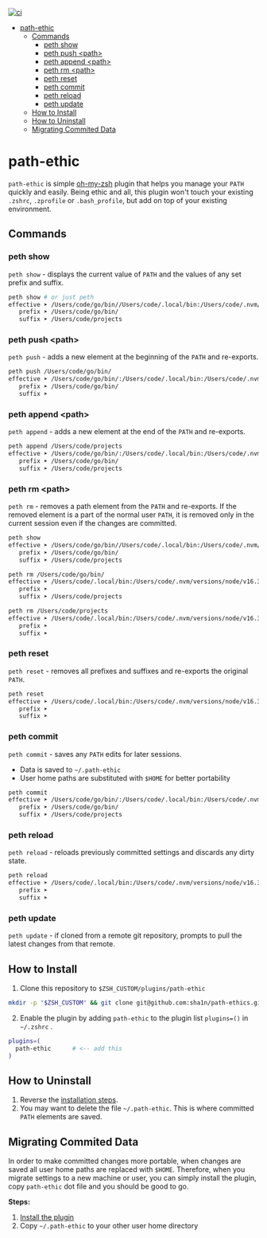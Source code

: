 [![ci](https://github.com/sha1n/path-ethic/actions/workflows/ci.yml/badge.svg)](https://github.com/sha1n/path-ethic/actions/workflows/ci.yml)

- [path-ethic](#path-ethic)
  - [Commands](#commands)
    - [peth show](#peth-show)
    - [peth push \<path\>](#peth-push-path)
    - [peth append \<path\>](#peth-append-path)
    - [peth rm \<path\>](#peth-rm-path)
    - [peth reset](#peth-reset)
    - [peth commit](#peth-commit)
    - [peth reload](#peth-reload)
    - [peth update](#peth-update)
  - [How to Install](#how-to-install)
  - [How to Uninstall](#how-to-uninstall)
  - [Migrating Commited Data](#migrating-commited-data)

# path-ethic
`path-ethic` is simple [oh-my-zsh](https://github.com/ohmyzsh/ohmyzsh) plugin that helps you manage your `PATH` quickly and easily. Being ethic and all, this plugin won't touch your existing `.zshrc`, `.zprofile` or `.bash_profile`, but add on top of your existing environment.


## Commands
### peth show
`peth show`   - displays the current value of `PATH` and the values of any set prefix and suffix.

```bash
peth show # or just peth
effective ➤ /Users/code/go/bin//Users/code/.local/bin:/Users/code/.nvm/versions/node/v16.3.0/bin:/usr/local/bin:/usr/bin:/bin:/usr/sbin:/sbin/Users/code/projects
   prefix ➤ /Users/code/go/bin/
   suffix ➤ /Users/code/projects
```

### peth push \<path\>
`peth push`   - adds a new element at the beginning of the `PATH` and re-exports.

```bash
peth push /Users/code/go/bin/
effective ➤ /Users/code/go/bin/:/Users/code/.local/bin:/Users/code/.nvm/versions/node/v16.3.0/bin:/usr/local/bin:/usr/bin:/bin:/usr/sbin:/sbin
   prefix ➤ /Users/code/go/bin/
   suffix ➤
```

### peth append \<path\>
`peth append` - adds a new element at the end of the `PATH` and re-exports.
 
```bash
peth append /Users/code/projects
effective ➤ /Users/code/go/bin/:/Users/code/.local/bin:/Users/code/.nvm/versions/node/v16.3.0/bin:/usr/local/bin:/usr/bin:/bin:/usr/sbin:/sbin:/Users/code/projects
   prefix ➤ /Users/code/go/bin/
   suffix ➤ /Users/code/projects
```

### peth rm \<path\>
`peth rm` - removes a path element from the `PATH` and re-exports. If the removed element is a part of the normal user `PATH`, it is removed only in the current session even if the changes are committed.
```bash
peth show
effective ➤ /Users/code/go/bin//Users/code/.local/bin:/Users/code/.nvm/versions/node/v16.3.0/bin:/usr/local/bin:/usr/bin:/bin:/usr/sbin:/sbin/Users/code/projects
   prefix ➤ /Users/code/go/bin/
   suffix ➤ /Users/code/projects

peth rm /Users/code/go/bin/
effective ➤ /Users/code/.local/bin:/Users/code/.nvm/versions/node/v16.3.0/bin:/usr/local/bin:/usr/bin:/bin:/usr/sbin:/sbin:/Users/code/projects
   prefix ➤
   suffix ➤ /Users/code/projects

peth rm /Users/code/projects
effective ➤ /Users/code/.local/bin:/Users/code/.nvm/versions/node/v16.3.0/bin:/usr/local/bin:/usr/bin:/bin:/usr/sbin:/sbin
   prefix ➤
   suffix ➤
```

### peth reset
`peth reset` - removes all prefixes and suffixes and re-exports the original `PATH`.

```bash
peth reset
effective ➤ /Users/code/.local/bin:/Users/code/.nvm/versions/node/v16.3.0/bin:/usr/local/bin:/usr/bin:/bin:/usr/sbin:/sbin
   prefix ➤ 
   suffix ➤ 
```

### peth commit 
`peth commit` - saves any `PATH` edits for later sessions. 

- Data is saved to `~/.path-ethic` 
- User home paths are substituted with `$HOME` for better portability

```bash
peth commit
effective ➤ /Users/code/go/bin/:/Users/code/.local/bin:/Users/code/.nvm/versions/node/v16.3.0/bin:/usr/local/bin:/usr/bin:/bin:/usr/sbin:/sbin:/Users/code/projects
   prefix ➤ /Users/code/go/bin/
   suffix ➤ /Users/code/projects
```

### peth reload
`peth reload` - reloads previously committed settings and discards any dirty state.

```bash
peth reload
effective ➤ /Users/code/.local/bin:/Users/code/.nvm/versions/node/v16.3.0/bin:/usr/local/bin:/usr/bin:/bin:/usr/sbin:/sbin
   prefix ➤ 
   suffix ➤ 
```

### peth update
`peth update` - if cloned from a remote git repository, prompts to pull the latest changes from that remote.


## How to Install
1. Clone this repository to `$ZSH_CUSTOM/plugins/path-ethic`
```bash
mkdir -p "$ZSH_CUSTOM" && git clone git@github.com:sha1n/path-ethics.git "$ZSH_CUSTOM/plugins/path-ethic"
```
2. Enable the plugin by adding `path-ethic` to the plugin list `plugins=()` in `~/.zshrc` .
```bash 
plugins=(
  path-ethic      # <-- add this
)
```

## How to Uninstall
1. Reverse the [installation steps](#how-to-install).
2. You may want to delete the file `~/.path-ethic`. This is where committed `PATH` elements are saved.

## Migrating Commited Data
In order to make committed changes more portable, when changes are saved all user home paths are replaced with `$HOME`. 
Therefore, when you migrate settings to a new machine or user, you can simply install the plugin, copy `path-ethic` dot file 
and you should be good to go.

**Steps:**
1. [Install the plugin](#how-to-install)
2. Copy `~/.path-ethic` to your other user home directory
